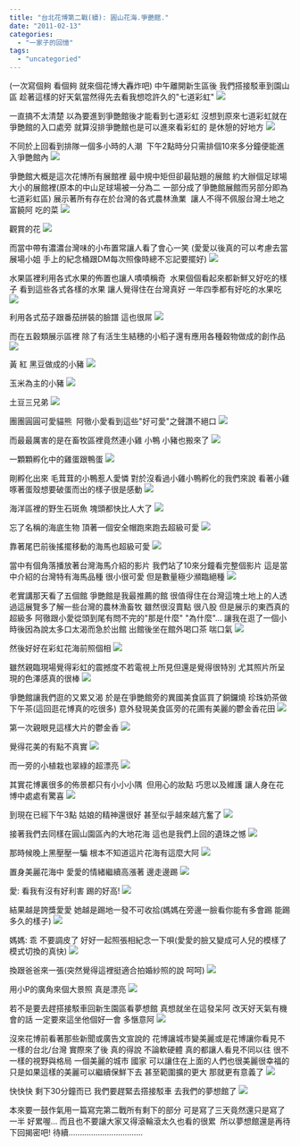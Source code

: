 ```yaml
---
title: "台北花博第二戰(續): 圓山花海.爭艷館."
date: "2011-02-13"
categories: 
  - "一家子的回憶"
tags: 
  - "uncategoried"
---
```


(一次寫個夠 看個夠 就來個花博大轟炸吧) 中午離開新生區後 我們搭接駁車到園山區 趁著這樣的好天氣當然得先去看我想唸許久的"七道彩虹" ![](images/5374312408_0268848727.jpg)

一直搞不太清楚 以為要進到爭艷館後才能看到七道彩虹 沒想到原來七道彩虹就在爭艷館的入口處旁 就算沒排爭艷館也是可以進來看彩虹的 是休憩的好地方 ![](images/5374310220_c532b7c4c0.jpg) 

不同於上回看到排隊一個多小時的人潮  下午2點時分只需排個10來多分鐘便能進入爭艷館內 ![](images/5373713583_6a45156182.jpg)

爭艷館大概是這次花博所有展館裡 最中規中矩但卻最貼題的展館 約大辦個足球場大小的展館裡(原本的中山足球場被一分為二 一部分成了爭艷館展館而另部分即為七道彩虹區) 展示著所有存在於台灣的各式農林漁業  讓人不得不佩服台灣土地之富饒阿 吃的菜 ![](images/5383239760_d2f6157a1a.jpg)

觀賞的花 ![](images/5383239078_87fc599aca.jpg)

而當中帶有濃濃台灣味的小布置常讓人看了會心一笑 (愛愛以後真的可以考慮去當展場小姐 手上的紀念桶跟DM每次照像時總不忘記要擺好) ![](images/5382633745_d693e8abaf.jpg)

水果區裡利用各式水果的佈置也讓人嘖嘖稱奇  水果個個看起來都新鮮又好吃的樣子 看到這些各式各樣的水果 讓人覺得住在台灣真好 一年四季都有好吃的水果吃 ![](images/5382634023_efaa286d87.jpg)

利用各式茄子跟番茄拼裝的臉譜 這也很屌 ![](images/5383238290_a78b0be149.jpg)

而在五穀類展示區裡 除了有活生生結穗的小稻子還有應用各種穀物做成的創作品 ![](images/5383237916_e55f7e7362.jpg)

黃 紅 黑豆做成的小豬 ![](images/5373713059_37155a86aa.jpg)

玉米為主的小豬 ![](images/5374311900_1c737f9b02.jpg)

土豆三兄弟 ![](images/5374311744_3a7ae8c3dc.jpg)

團團圓圓可愛貓熊  阿徹小愛看到這些"好可愛"之聲讚不絕口 ![](images/5373712595_b4aeb954b0.jpg)

而最最厲害的是在畜牧區裡竟然連小雞 小鴨 小豬也搬來了 ![](images/5373712443_39f7f4f31e.jpg)

一顆顆孵化中的雞蛋跟鴨蛋 ![](images/5374311096_d07cc6f484.jpg)

剛孵化出來 毛茸茸的小鴨惹人愛憐 對於沒看過小雞小鴨孵化的我們來說 看著小雞啄著蛋殼想要破蛋而出的樣子很是感動 ![](images/5373712067_d0ef04fa93.jpg)

海洋區裡的野生石斑魚 塊頭都快比人大了 ![](images/5374310812_6676cdcd0e.jpg)

忘了名稱的海底生物 頂著一個安全帽跑來跑去超級可愛 ![](images/5374310636_c0d564ea3f.jpg)

靠著尾巴前後搖擺移動的海馬也超級可愛 ![](images/5373711691_b75ae30737.jpg)

當中有個角落播放著台灣海馬介紹的影片 我們站了10來分鐘看完整個影片 這是當中介紹的台灣特有海馬品種 很小很可愛 但是數量極少瀕臨絕種 ![](images/5374310362_19f4ecfb7f.jpg)

老實講那天看了五個館 爭艷館是我最推薦的館 很值得住在台灣這塊土地上的人透過這展覽多了解一些台灣的農林漁畜牧 雖然很沒賣點 很八股 但是展示的東西真的超級多 阿徹跟小愛從頭到尾有問不完的"那是什麼" "為什麼"... 讓我在逛了一個小時後因為說太多口太渴而急於出館 出館後坐在館外喝口茶 喘口氣 ![](images/5374310052_5460580feb.jpg)

然後好好在彩虹花海前照個相 ![](images/5374309908_0bd216b37d.jpg)

雖然親臨現場覺得彩虹的震撼度不若電視上所見但還是覺得很特別 尤其照片所呈現的色澤感真的很棒 ![](images/5374309798_8d159f4ed0.jpg)

爭艷館讓我們逛的又累又渴 於是在爭艷館旁的異國美食區買了銅鑼燒 珍珠奶茶做下午茶(這回逛花博真的吃很多) 意外發現美食區旁的花圃有美麗的鬱金香花田 ![](images/5374309336_b9d3d1b244.jpg)

第一次親眼見這樣大片的鬱金香 ![](images/5373710161_2fc5f58a2f.jpg)

覺得花美的有點不真實 ![](images/5374308860_8e6dc19104.jpg)

而一旁的小植栽也翠綠的超漂亮 ![](images/5373709779_c72b23fe28.jpg)

其實花博裏很多的佈景都只有小小小隅  但用心的妝點 巧思以及維護 讓人身在花博中處處有驚喜 ![](images/5373709183_9098a968ee.jpg)

到現在已經下午3點 姑娘的精神還很好 甚至似乎越來越亢奮了 ![](images/5373708963_dde4889daf.jpg)

接著我們去同樣在圓山園區內的大地花海 這也是我們上回的遺珠之憾 ![](images/5374307788_db0cd9ef00.jpg)

那時候晚上黑壓壓一騙 根本不知道這片花海有這麼大阿 ![](images/5373708479_d214aa0994.jpg)

置身美麗花海中 愛愛的情緒繼續高漲著 邊走邊踢 ![](images/5374307274_c74291f5bb.jpg)

愛: 看我有沒有好利害 踢的好高! ![](images/5374306492_ee6f312a44.jpg)

結果越是誇獎愛愛 她越是踢地一發不可收拾(媽媽在旁邊一臉看你能有多會踢 能踢多久的樣子) ![](images/5373707159_fc6bbc3ba4.jpg)

媽媽: 乖 不要調皮了 好好一起照張相紀念一下唄(愛愛的臉又變成可人兒的模樣了 模式切換的真快) ![](images/5374306732_f55e7c9387.jpg)

換跟爸爸來一張(突然覺得這裡挺適合拍婚紗照的說 呵呵) ![](images/5373706667_e1cb32b203.jpg)

用小P的廣角來個大景照 真是漂亮 ![](images/5373705255_b66ee986fa.jpg)

若不是要去趕搭接駁車回新生園區看夢想館 真想就坐在這發呆阿 改天好天氣有機會的話 一定要來這坐他個好一會 多愜意阿 ![](images/5373705975_f6ec8c9719.jpg)

沒來花博前看著那些新聞或廣告文宣說的 花博讓城市變美麗或是花博讓你看見不一樣的台北/台灣 實際來了後 真的得說 不論軟硬體 真的都讓人看見不同以往 很不一樣的視野與格局 一個美麗的城市 國家 可以讓住在上面的人們也很美麗很幸福的 只是如果這樣的美麗可以繼續保鮮下去 甚至範圍擴的更大 那就更有意義了 ![](images/5373705575_f877082d9b.jpg)

快快快 剩下30分鐘而已 我們要趕緊去撘接駁車 去我們的夢想館了 ![](images/5374305442_32fe6e1477.jpg)

本來要一鼓作氣用一篇寫完第二戰所有剩下的部分 可是寫了三天竟然還只是寫了一半 好累喔... 而且也不要讓大家又得滾輪滾太久也看的很累  所以夢想館還是再待下回揭密吧! 待續.................................
